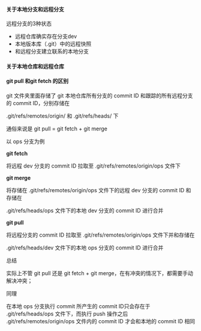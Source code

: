 #### 关于本地分支和远程分支

远程分支的3种状态

- 远程仓库确实存在分支dev
- 本地版本库（.git）中的远程快照
- 和远程分支建立联系的本地分支



#### 关于本地仓库和远程仓库



#### git pull 和git fetch 的区别

git 文件夹里面存储了 git 本地仓库所有分支的 commit ID 和跟踪的所有远程分支的 commit ID，分别存储在

.git/refs/remotes/origin/ 和 .git/refs/heads/ 下

通俗来说是 git pull = git fetch + git merge

以 ops 分支为例

**git fetch**

将远程 dev 分支的 commit ID 拉取至 .git/refs/remotes/origin/ops 文件下

**git merge**

将存储在 .git/refs/remotes/origin/ops 文件下的远程 dev 分支的 commit ID 和存储在 

.git/refs/heads/ops 文件下的本地 dev 分支的 commit ID 进行合并

**git pull** 

将远程分支的 commit ID 拉取至 .git/refs/remotes/origin/ops 文件下并和存储在 

.git/refs/heads/dev 文件下的本地 ops  分支的 commit ID 进行合并

总结

实际上不管 git pull 还是 git fetch + git merge，在有冲突的情况下，都需要手动解决冲突；

同理

在本地 ops 分支执行 commit 所产生的 commit ID只会存在于 .git/refs/heads/ops 文件下，而执行 push 操作之后 .git/refs/remotes/origin/ops 文件内的 commit ID 才会和本地的 commit ID 相同

